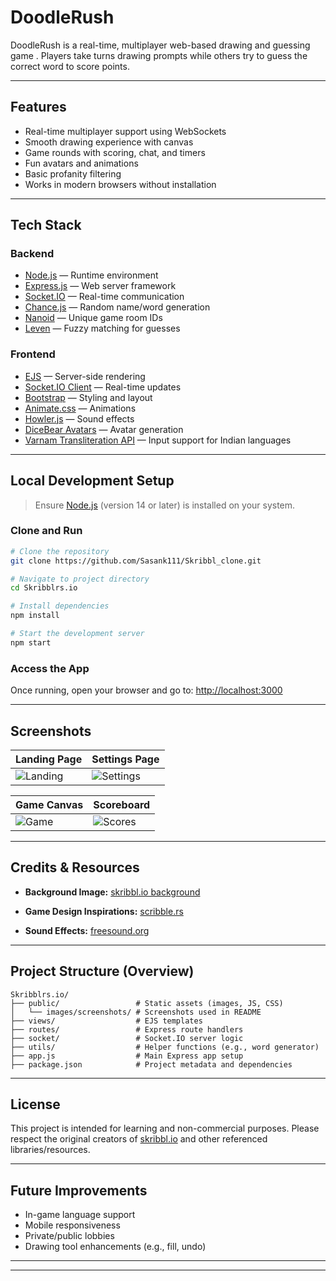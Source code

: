 

#  DoodleRush

DoodleRush is a real-time, multiplayer web-based drawing and guessing game . Players take turns drawing prompts while others try to guess the correct word to score points.

---

##  Features

* Real-time multiplayer support using WebSockets
* Smooth drawing experience with canvas
* Game rounds with scoring, chat, and timers
* Fun avatars and animations
* Basic profanity filtering
* Works in modern browsers without installation

---

##  Tech Stack

###  Backend

* [Node.js](https://nodejs.org/) — Runtime environment
* [Express.js](https://expressjs.com/) — Web server framework
* [Socket.IO](https://socket.io/) — Real-time communication
* [Chance.js](https://chancejs.com/) — Random name/word generation
* [Nanoid](https://github.com/ai/nanoid) — Unique game room IDs
* [Leven](https://github.com/sindresorhus/leven) — Fuzzy matching for guesses

###  Frontend

* [EJS](https://ejs.co/) — Server-side rendering
* [Socket.IO Client](https://socket.io/docs/v4/client-api/) — Real-time updates
* [Bootstrap](https://getbootstrap.com/) — Styling and layout
* [Animate.css](https://animate.style/) — Animations
* [Howler.js](https://howlerjs.com/) — Sound effects
* [DiceBear Avatars](https://avatars.dicebear.com/) — Avatar generation
* [Varnam Transliteration API](https://github.com/varnamproject) — Input support for Indian languages

---

##  Local Development Setup

> Ensure [Node.js](https://nodejs.org/) (version 14 or later) is installed on your system.

###  Clone and Run

```bash
# Clone the repository
git clone https://github.com/Sasank111/Skribbl_clone.git

# Navigate to project directory
cd Skribblrs.io

# Install dependencies
npm install

# Start the development server
npm start
```

### Access the App

Once running, open your browser and go to:
 [http://localhost:3000](http://localhost:3000)

---

##  Screenshots

| Landing Page        | Settings Page         |
| ------------------- | --------------------- |
| ![Landing][landing] | ![Settings][settings] |

| Game Canvas   | Scoreboard        |
| ------------- | ----------------- |
| ![Game][game] | ![Scores][scores] |

---

##  Credits & Resources

* **Background Image:**
  [skribbl.io background](https://skribbl.io/res/background.png)

* **Game Design Inspirations:**
  [scribble.rs](https://github.com/scribble-rs/scribble.rs)

* **Sound Effects:**
  [freesound.org](https://freesound.org/)

---

##  Project Structure (Overview)

```
Skribblrs.io/
├── public/                 # Static assets (images, JS, CSS)
│   └── images/screenshots/ # Screenshots used in README
├── views/                  # EJS templates
├── routes/                 # Express route handlers
├── socket/                 # Socket.IO server logic
├── utils/                  # Helper functions (e.g., word generator)
├── app.js                  # Main Express app setup
├── package.json            # Project metadata and dependencies
```

---

##  License

This project is intended for learning and non-commercial purposes.
Please respect the original creators of [skribbl.io](https://skribbl.io) and other referenced libraries/resources.

---

##  Future Improvements

* In-game language support
* Mobile responsiveness
* Private/public lobbies
* Drawing tool enhancements (e.g., fill, undo)

---



[landing]: DoodleRush/public/images/screenshots/landing.jpeg
[settings]: DoodleRush/public/images/screenshots/settings.jpeg
[game]: DoodleRush/public/images/screenshots/game.png
[scores]: DoodleRush/public/images/screenshots/scores.jpeg


---

